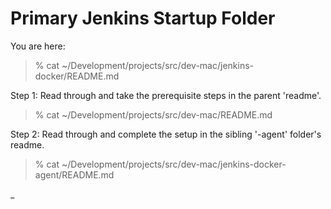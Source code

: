 # Primary Jenkins Startup Folder

You are here:

> % cat ~/Development/projects/src/dev-mac/jenkins-docker/README.md

Step 1: Read through and take the prerequisite steps in the parent 'readme'.

> % cat ~/Development/projects/src/dev-mac/README.md

Step 2: Read through and complete the setup in the sibling '-agent' folder's readme.

> % cat ~/Development/projects/src/dev-mac/jenkins-docker-agent/README.md


_
